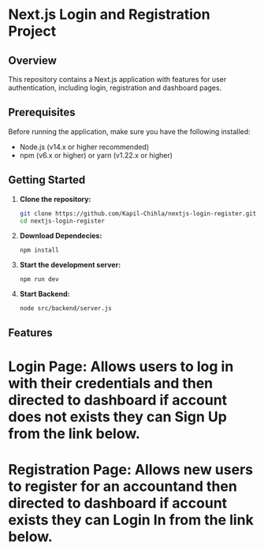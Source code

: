 # Next.js Login and Registration Project

## Overview
This repository contains a Next.js application with features for user authentication, including login, registration and dashboard pages.

## Prerequisites
Before running the application, make sure you have the following installed:
- Node.js (v14.x or higher recommended)
- npm (v6.x or higher) or yarn (v1.22.x or higher)

## Getting Started
1. **Clone the repository:**
   ```bash
   git clone https://github.com/Kapil-Chihla/nextjs-login-register.git
   cd nextjs-login-register

2. **Download Dependecies:**
   ```
   npm install

3. **Start the development server:**
   ```
   npm run dev

4. **Start Backend:**
   ```
   node src/backend/server.js

## Features

# Login Page: Allows users to log in with their credentials and then directed to dashboard if account does not exists they can Sign Up from the link below.
# Registration Page: Allows new users to register for an accountand then directed to dashboard if account exists they can Login In from the link below.

